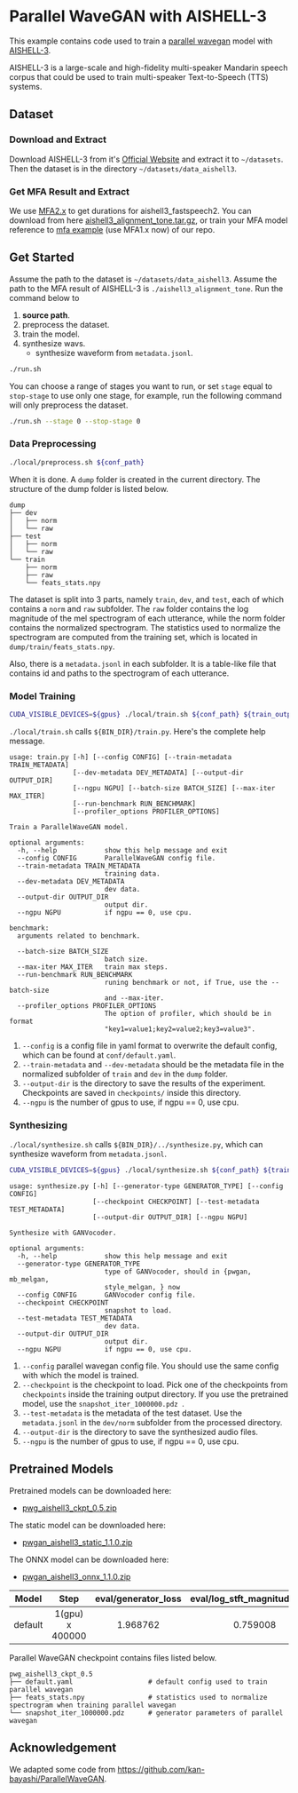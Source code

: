 # Parallel WaveGAN with AISHELL-3
This example contains code used to train a [parallel wavegan](http://arxiv.org/abs/1910.11480) model with [AISHELL-3](http://www.aishelltech.com/aishell_3).

AISHELL-3 is a large-scale and high-fidelity multi-speaker Mandarin speech corpus that could be used to train multi-speaker Text-to-Speech (TTS) systems.
## Dataset
### Download and Extract
Download AISHELL-3 from it's [Official Website](http://www.aishelltech.com/aishell_3) and extract it to `~/datasets`. Then the dataset is in the directory `~/datasets/data_aishell3`.

### Get MFA Result and Extract
We use [MFA2.x](https://github.com/MontrealCorpusTools/Montreal-Forced-Aligner) to get durations for aishell3_fastspeech2.
You can download from here [aishell3_alignment_tone.tar.gz](https://paddlespeech.bj.bcebos.com/MFA/AISHELL-3/with_tone/aishell3_alignment_tone.tar.gz), or train your MFA model reference to [mfa example](https://github.com/PaddlePaddle/PaddleSpeech/tree/develop/examples/other/mfa) (use MFA1.x now) of our repo.

## Get Started
Assume the path to the dataset is `~/datasets/data_aishell3`.
Assume the path to the MFA result of AISHELL-3 is `./aishell3_alignment_tone`.
Run the command below to
1. **source path**.
2. preprocess the dataset.
3. train the model.
4. synthesize wavs.
    - synthesize waveform from `metadata.jsonl`.
```bash
./run.sh
```
You can choose a range of stages you want to run, or set `stage` equal to `stop-stage` to use only one stage, for example, run the following command will only preprocess the dataset.
```bash
./run.sh --stage 0 --stop-stage 0
```
### Data Preprocessing
```bash
./local/preprocess.sh ${conf_path}
```
When it is done. A `dump` folder is created in the current directory. The structure of the dump folder is listed below.

```text
dump
├── dev
│   ├── norm
│   └── raw
├── test
│   ├── norm
│   └── raw
└── train
    ├── norm
    ├── raw
    └── feats_stats.npy
```

The dataset is split into 3 parts, namely `train`, `dev`, and `test`, each of which contains a `norm` and `raw` subfolder. The `raw` folder contains the log magnitude of the mel spectrogram of each utterance, while the norm folder contains the normalized spectrogram. The statistics used to normalize the spectrogram are computed from the training set, which is located in `dump/train/feats_stats.npy`.

Also, there is a `metadata.jsonl` in each subfolder. It is a table-like file that contains id and paths to the spectrogram of each utterance.

### Model Training
```bash
CUDA_VISIBLE_DEVICES=${gpus} ./local/train.sh ${conf_path} ${train_output_path}
```
`./local/train.sh` calls `${BIN_DIR}/train.py`.
Here's the complete help message.

```text
usage: train.py [-h] [--config CONFIG] [--train-metadata TRAIN_METADATA]
                [--dev-metadata DEV_METADATA] [--output-dir OUTPUT_DIR]
                [--ngpu NGPU] [--batch-size BATCH_SIZE] [--max-iter MAX_ITER]
                [--run-benchmark RUN_BENCHMARK]
                [--profiler_options PROFILER_OPTIONS]

Train a ParallelWaveGAN model.

optional arguments:
  -h, --help            show this help message and exit
  --config CONFIG       ParallelWaveGAN config file.
  --train-metadata TRAIN_METADATA
                        training data.
  --dev-metadata DEV_METADATA
                        dev data.
  --output-dir OUTPUT_DIR
                        output dir.
  --ngpu NGPU           if ngpu == 0, use cpu.

benchmark:
  arguments related to benchmark.

  --batch-size BATCH_SIZE
                        batch size.
  --max-iter MAX_ITER   train max steps.
  --run-benchmark RUN_BENCHMARK
                        runing benchmark or not, if True, use the --batch-size
                        and --max-iter.
  --profiler_options PROFILER_OPTIONS
                        The option of profiler, which should be in format
                        "key1=value1;key2=value2;key3=value3".
```

1. `--config` is a config file in yaml format to overwrite the default config, which can be found at `conf/default.yaml`.
2. `--train-metadata` and `--dev-metadata` should be the metadata file in the normalized subfolder of `train` and `dev` in the `dump` folder.
3. `--output-dir` is the directory to save the results of the experiment. Checkpoints are saved in `checkpoints/` inside this directory.
4. `--ngpu` is the number of gpus to use, if ngpu == 0, use cpu.

### Synthesizing
`./local/synthesize.sh` calls `${BIN_DIR}/../synthesize.py`, which can synthesize waveform from `metadata.jsonl`.
```bash
CUDA_VISIBLE_DEVICES=${gpus} ./local/synthesize.sh ${conf_path} ${train_output_path} ${ckpt_name}
```
```text
usage: synthesize.py [-h] [--generator-type GENERATOR_TYPE] [--config CONFIG]
                     [--checkpoint CHECKPOINT] [--test-metadata TEST_METADATA]
                     [--output-dir OUTPUT_DIR] [--ngpu NGPU]

Synthesize with GANVocoder.

optional arguments:
  -h, --help            show this help message and exit
  --generator-type GENERATOR_TYPE
                        type of GANVocoder, should in {pwgan, mb_melgan,
                        style_melgan, } now
  --config CONFIG       GANVocoder config file.
  --checkpoint CHECKPOINT
                        snapshot to load.
  --test-metadata TEST_METADATA
                        dev data.
  --output-dir OUTPUT_DIR
                        output dir.
  --ngpu NGPU           if ngpu == 0, use cpu.
```

1. `--config` parallel wavegan config file. You should use the same config with which the model is trained.
2. `--checkpoint` is the checkpoint to load. Pick one of the checkpoints from `checkpoints` inside the training output directory. If you use the pretrained model, use the `snapshot_iter_1000000.pdz `.
3. `--test-metadata` is the metadata of the test dataset. Use the `metadata.jsonl` in the `dev/norm` subfolder from the processed directory.
4. `--output-dir` is the directory to save the synthesized audio files.
5. `--ngpu` is the number of gpus to use, if ngpu == 0, use cpu.

## Pretrained Models
Pretrained models can be downloaded here:
- [pwg_aishell3_ckpt_0.5.zip](https://paddlespeech.bj.bcebos.com/Parakeet/released_models/pwgan/pwg_aishell3_ckpt_0.5.zip)

The static model can be downloaded here:
- [pwgan_aishell3_static_1.1.0.zip](https://paddlespeech.bj.bcebos.com/Parakeet/released_models/pwgan/pwgan_aishell3_static_1.1.0.zip)

The ONNX model can be downloaded here:
- [pwgan_aishell3_onnx_1.1.0.zip](https://paddlespeech.bj.bcebos.com/Parakeet/released_models/pwgan/pwgan_aishell3_onnx_1.1.0.zip)

Model | Step | eval/generator_loss | eval/log_stft_magnitude_loss:| eval/spectral_convergence_loss 
:-------------:| :------------:| :-----: | :-----: | :--------:
default| 1(gpu) x 400000|1.968762|0.759008|0.218524

Parallel WaveGAN checkpoint contains files listed below.

```text
pwg_aishell3_ckpt_0.5
├── default.yaml                   # default config used to train parallel wavegan
├── feats_stats.npy                # statistics used to normalize spectrogram when training parallel wavegan
└── snapshot_iter_1000000.pdz      # generator parameters of parallel wavegan
```
## Acknowledgement
We adapted some code from https://github.com/kan-bayashi/ParallelWaveGAN.
